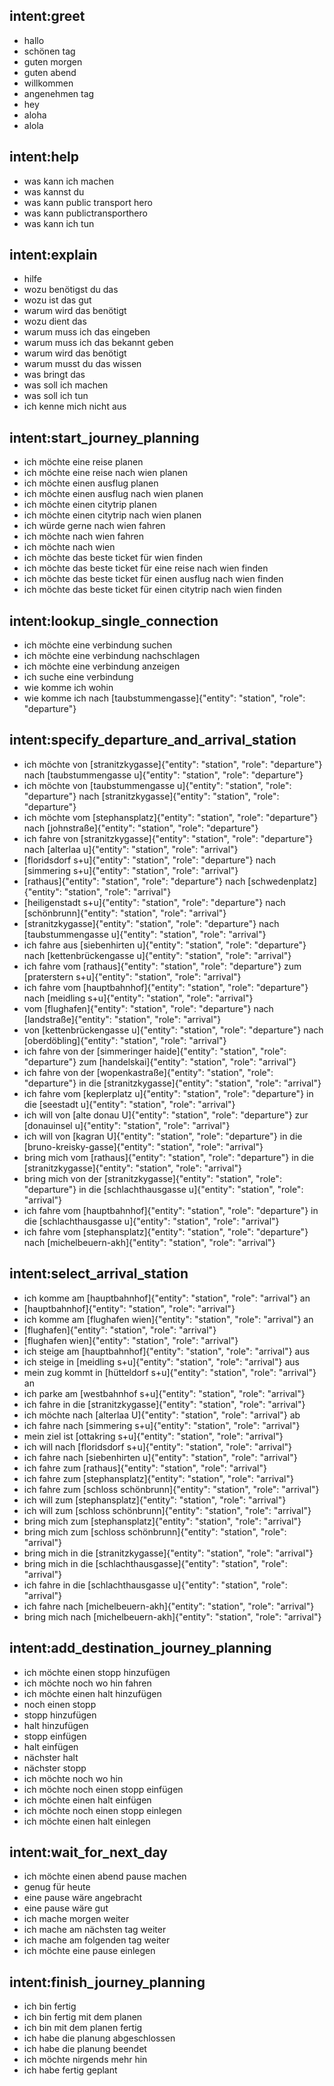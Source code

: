 ## intent:greet
- hallo
- schönen tag
- guten morgen
- guten abend
- willkommen
- angenehmen tag
- hey
- aloha
- alola

## intent:help
- was kann ich machen
- was kannst du
- was kann public transport hero
- was kann publictransporthero
- was kann ich tun

## intent:explain
- hilfe
- wozu benötigst du das
- wozu ist das gut
- warum wird das benötigt
- wozu dient das
- warum muss ich das eingeben
- warum muss ich das bekannt geben
- warum wird das benötigt
- warum musst du das wissen
- was bringt das
- was soll ich machen
- was soll ich tun
- ich kenne mich nicht aus

## intent:start_journey_planning
- ich möchte eine reise planen
- ich möchte eine reise nach wien planen
- ich möchte einen ausflug planen
- ich möchte einen ausflug nach wien planen
- ich möchte einen citytrip planen
- ich möchte einen citytrip nach wien planen
- ich würde gerne nach wien fahren
- ich möchte nach wien fahren
- ich möchte nach wien
- ich möchte das beste ticket für wien finden
- ich möchte das beste ticket für eine reise nach wien finden
- ich möchte das beste ticket für einen ausflug nach wien finden
- ich möchte das beste ticket für einen citytrip nach wien finden

## intent:lookup_single_connection
- ich möchte eine verbindung suchen
- ich möchte eine verbindung nachschlagen
- ich möchte eine verbindung anzeigen
- ich suche eine verbindung
- wie komme ich wohin
- wie komme ich nach [taubstummengasse]{"entity": "station", "role": "departure"}

## intent:specify_departure_and_arrival_station
- ich möchte von [stranitzkygasse]{"entity": "station", "role": "departure"} nach [taubstummengasse u]{"entity": "station", "role": "departure"}
- ich möchte von [taubstummengasse u]{"entity": "station", "role": "departure"} nach [stranitzkygasse]{"entity": "station", "role": "departure"}
- ich möchte vom [stephansplatz]{"entity": "station", "role": "departure"} nach [johnstraße]{"entity": "station", "role": "departure"}
- ich fahre von [stranitzkygasse]{"entity": "station", "role": "departure"} nach [alterlaa u]{"entity": "station", "role": "arrival"}
- [floridsdorf s+u]{"entity": "station", "role": "departure"} nach [simmering s+u]{"entity": "station", "role": "arrival"}
- [rathaus]{"entity": "station", "role": "departure"} nach [schwedenplatz]{"entity": "station", "role": "arrival"}
- [heiligenstadt s+u]{"entity": "station", "role": "departure"} nach [schönbrunn]{"entity": "station", "role": "arrival"}
- [stranitzkygasse]{"entity": "station", "role": "departure"} nach [taubstummengasse u]{"entity": "station", "role": "arrival"}
- ich fahre aus [siebenhirten u]{"entity": "station", "role": "departure"} nach [kettenbrückengasse u]{"entity": "station", "role": "arrival"}
- ich fahre vom [rathaus]{"entity": "station", "role": "departure"} zum [praterstern s+u]{"entity": "station", "role": "arrival"}
- ich fahre vom [hauptbahnhof]{"entity": "station", "role": "departure"} nach [meidling s+u]{"entity": "station", "role": "arrival"}
- vom [flughafen]{"entity": "station", "role": "departure"} nach [landstraße]{"entity": "station", "role": "arrival"}
- von [kettenbrückengasse u]{"entity": "station", "role": "departure"} nach [oberdöbling]{"entity": "station", "role": "arrival"}
- ich fahre von der [simmeringer haide]{"entity": "station", "role": "departure"} zum [handelskai]{"entity": "station", "role": "arrival"}
- ich fahre von der [wopenkastraße]{"entity": "station", "role": "departure"} in die [stranitzkygasse]{"entity": "station", "role": "arrival"}
- ich fahre vom [keplerplatz u]{"entity": "station", "role": "departure"} in die [seestadt u]{"entity": "station", "role": "arrival"}
- ich will von [alte donau U]{"entity": "station", "role": "departure"} zur [donauinsel u]{"entity": "station", "role": "arrival"}
- ich will von [kagran U]{"entity": "station", "role": "departure"} in die [bruno-kreisky-gasse]{"entity": "station", "role": "arrival"}
- bring mich vom [rathaus]{"entity": "station", "role": "departure"} in die [stranitzkygasse]{"entity": "station", "role": "arrival"}
- bring mich von der [stranitzkygasse]{"entity": "station", "role": "departure"} in die [schlachthausgasse u]{"entity": "station", "role": "arrival"}
- ich fahre vom [hauptbahnhof]{"entity": "station", "role": "departure"} in die [schlachthausgasse u]{"entity": "station", "role": "arrival"}
- ich fahre vom [stephansplatz]{"entity": "station", "role": "departure"} nach [michelbeuern-akh]{"entity": "station", "role": "arrival"}

## intent:select_arrival_station
- ich komme am [hauptbahnhof]{"entity": "station", "role": "arrival"} an
- [hauptbahnhof]{"entity": "station", "role": "arrival"}
- ich komme am [flughafen wien]{"entity": "station", "role": "arrival"} an
- [flughafen]{"entity": "station", "role": "arrival"}
- [flughafen wien]{"entity": "station", "role": "arrival"}
- ich steige am [hauptbahnhof]{"entity": "station", "role": "arrival"} aus
- ich steige in [meidling s+u]{"entity": "station", "role": "arrival"} aus
- mein zug kommt in [hütteldorf s+u]{"entity": "station", "role": "arrival"} an
- ich parke am [westbahnhof s+u]{"entity": "station", "role": "arrival"}
- ich fahre in die [stranitzkygasse]{"entity": "station", "role": "arrival"}
- ich möchte nach [alterlaa U]{"entity": "station", "role": "arrival"} ab
- ich fahre nach [simmering s+u]{"entity": "station", "role": "arrival"}
- mein ziel ist [ottakring s+u]{"entity": "station", "role": "arrival"}
- ich will nach [floridsdorf s+u]{"entity": "station", "role": "arrival"}
- ich fahre nach [siebenhirten u]{"entity": "station", "role": "arrival"}
- ich fahre zum [rathaus]{"entity": "station", "role": "arrival"}
- ich fahre zum [stephansplatz]{"entity": "station", "role": "arrival"}
- ich fahre zum [schloss schönbrunn]{"entity": "station", "role": "arrival"}
- ich will zum [stephansplatz]{"entity": "station", "role": "arrival"}
- ich will zum [schloss schönbrunn]{"entity": "station", "role": "arrival"}
- bring mich zum [stephansplatz]{"entity": "station", "role": "arrival"}
- bring mich zum [schloss schönbrunn]{"entity": "station", "role": "arrival"}
- bring mich in die [stranitzkygasse]{"entity": "station", "role": "arrival"}
- bring mich in die [schlachthausgasse]{"entity": "station", "role": "arrival"}
- ich fahre in die [schlachthausgasse u]{"entity": "station", "role": "arrival"}
- ich fahre nach [michelbeuern-akh]{"entity": "station", "role": "arrival"}
- bring mich nach [michelbeuern-akh]{"entity": "station", "role": "arrival"}

## intent:add_destination_journey_planning
- ich möchte einen stopp hinzufügen
- ich möchte noch wo hin fahren
- ich möchte einen halt hinzufügen
- noch einen stopp
- stopp hinzufügen
- halt hinzufügen
- stopp einfügen
- halt einfügen
- nächster halt
- nächster stopp
- ich möchte noch wo hin
- ich möchte noch einen stopp einfügen
- ich möchte einen halt einfügen
- ich möchte noch einen stopp einlegen
- ich möchte einen halt einlegen

## intent:wait_for_next_day
- ich möchte einen abend pause machen
- genug für heute
- eine pause wäre angebracht
- eine pause wäre gut
- ich mache morgen weiter
- ich mache am nächsten tag weiter
- ich mache am folgenden tag weiter
- ich möchte eine pause einlegen

## intent:finish_journey_planning
- ich bin fertig
- ich bin fertig mit dem planen
- ich bin mit dem planen fertig
- ich habe die planung abgeschlossen
- ich habe die planung beendet
- ich möchte nirgends mehr hin
- ich habe fertig geplant
